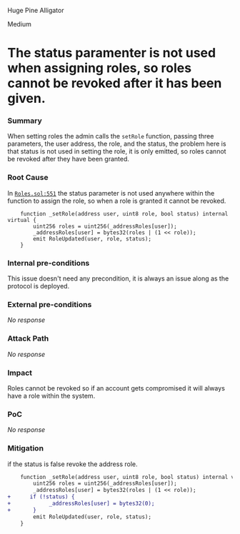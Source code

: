 Huge Pine Alligator

Medium

# The status paramenter is not used when assigning roles, so roles cannot be revoked after it has been given.

### Summary

When setting roles the admin calls the `setRole` function, passing three parameters, the user address, the role, and the status, the problem here is that status is not used in setting the role, it is only emitted, so roles cannot be revoked after they have been granted.

### Root Cause

In [`Roles.sol:551`](https://github.com/sherlock-audit/2024-08-winnables-raffles/blob/main/public-contracts/contracts/Roles.sol#L29) the status parameter is not used anywhere within the function to assign the role, so when a role is granted it cannot be revoked.

```sol
    function _setRole(address user, uint8 role, bool status) internal virtual {
        uint256 roles = uint256(_addressRoles[user]);
        _addressRoles[user] = bytes32(roles | (1 << role));
        emit RoleUpdated(user, role, status);
    }
```

### Internal pre-conditions

This issue doesn't need any precondition, it is always an issue along as the protocol is deployed.

### External pre-conditions

_No response_

### Attack Path

_No response_

### Impact

Roles cannot be revoked so if an account gets compromised it will always have a role within the system.

### PoC

_No response_

### Mitigation

if the status is false revoke the address role.

```diff
    function _setRole(address user, uint8 role, bool status) internal virtual {
        uint256 roles = uint256(_addressRoles[user]);
        _addressRoles[user] = bytes32(roles | (1 << role));
+      if (!status) {
+            _addressRoles[user] = bytes32(0);
+       }
        emit RoleUpdated(user, role, status);
    }
```